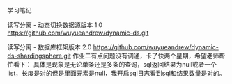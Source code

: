 学习笔记

读写分离 - 动态切换数据源版本 1.0
https://github.com/wuyueandrew/dynamic-ds.git

读写分离 - 数据库框架版本 2.0
https://github.com/wuyueandrew/dynamic-ds-shardingsphere.git
作业二有点问题没有调通，卡了快两个星期，希望老师帮忙看下：
具体是现象是无论单条还是多条的查询，sql返回结果为null或者一个list，长度是对的但是里面元素是null，我开启sql日志看到sql和结果数量是对的。